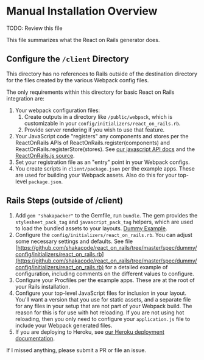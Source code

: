 # Manual Installation Overview

TODO: Review this file

This file summarizes what the React on Rails generator does.

## Configure the `/client` Directory

This directory has no references to Rails outside of the destination directory for the files created by the various Webpack config files.

The only requirements within this directory for basic React on Rails integration are:

1. Your webpack configuration files:
   1. Create outputs in a directory like `/public/webpack`, which is customizable in your `config/initializers/react_on_rails.rb`.
   1. Provide server rendering if you wish to use that feature.
1. Your JavaScript code "registers" any components and stores per the ReactOnRails APIs of ReactOnRails.register(components) and ReactOnRails.registerStore(stores). See [our javascript API docs](https://www.shakacode.com/react-on-rails/docs/api/javascript-api/) and the [ReactOnRails.js source](https://github.com/shakacode/react_on_rails/tree/master/node_package/src/ReactOnRails.js).
1. Set your registration file as an "entry" point in your Webpack configs.
1. You create scripts in `client/package.json` per the example apps. These are used for building your Webpack assets. Also do this for your top-level `package.json`.

## Rails Steps (outside of /client)

1. Add `gem "shakapacker"` to the Gemfile, run `bundle`. The gem provides the `stylesheet_pack_tag` and `javascript_pack_tag` helpers, which are used to load the bundled assets to your layouts. [Dummy Example](https://github.com/shakacode/react_on_rails/tree/master/spec/dummy/app/views/layouts/application.html.erb).
1. Configure the `config/initializers/react_on_rails.rb`. You can adjust some necessary settings and defaults. See file [https://github.com/shakacode/react_on_rails/tree/master/spec/dummy/config/initializers/react_on_rails.rb](https://github.com/shakacode/react_on_rails/tree/master/spec/dummy/config/initializers/react_on_rails.rb) for a detailed example of configuration, including comments on the different values to configure.
1. Configure your Procfiles per the example apps. These are at the root of your Rails installation.
1. Configure your top-level JavaScript files for inclusion in your layout. You'll want a version that you use for static assets, and a separate file for any files in your setup that are not part of your Webpack build. The reason for this is for use with hot reloading. If you are not using hot reloading, then you only need to configure your `application.js` file to include your Webpack generated files.
1. If you are deploying to Heroku, see [our Heroku deployment documentation](https://www.shakacode.com/react-on-rails/docs/deployment/heroku-deployment/).

If I missed anything, please submit a PR or file an issue.
